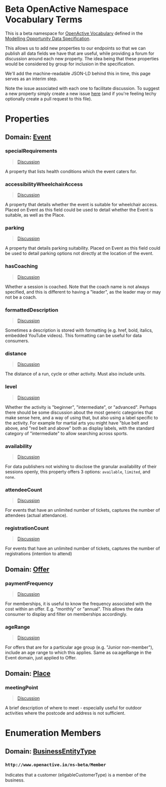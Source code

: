 # Beta OpenActive Namespace Vocabulary Terms
This is a beta namespace for [OpenActive Vocabulary](https://www.openactive.io/ns/) defined in the [Modelling Opportunity Data Specification](https://www.openactive.io/modelling-opportunity-data/).

This allows us to add new properties to our endpoints so that we can publish all data fields we have that are useful, while providing a forum for discussion around each new property. The idea being that these properties would be considered by group for inclusion in the specification.

We'll add the machine-readable JSON-LD behind this in time, this page serves as an interim step.

Note the issue associated with each one to facilitate discussion. To suggest a new property simply create a new issue [here](https://github.com/openactive/ns-beta/issues) (and if you're feeling techy optionally create a pull request to this file).

# Properties

## Domain: [Event](http://schema.org/Event) 

### specialRequirements

> [Discussion](https://github.com/openactive/ns-beta/issues/20)

A property that lists health conditions which the event caters for.

### accessibilityWheelchairAccess

> [Discussion](https://github.com/openactive/ns-beta/issues/21)

A property that details whether the event is suitable for wheelchair access. Placed on Event as this field could be used to detail whether the Event is suitable, as well as the Place.

### parking

> [Discussion](https://github.com/openactive/ns-beta/issues/17)

A property that details parking suitability. Placed on Event as this field could be used to detail parking options not directly at the location of the event.

### hasCoaching

> [Discussion](https://github.com/openactive/ns-beta/issues/1)

Whether a session is coached. Note that the coach name is not always specified, and this is different to having a "leader", as the leader may or may not be a coach.

### formattedDescription

> [Discussion](https://github.com/openactive/ns-beta/issues/2)

Sometimes a description is stored with formatting (e.g. href, bold, italics, embedded YouTube videos). This formatting can be useful for data consumers.

### distance

> [Discussion](https://github.com/openactive/ns-beta/issues/3)

The distance of a run, cycle or other activity. Must also include units.

### level

> [Discussion](https://github.com/openactive/ns-beta/issues/6)

Whether the activity is "beginner", "intermediate", or "advanced". Perhaps there should be some discussion about the most generic categories that make sense here, and a way of using that, but also using a label specific to the activity. For example for martial arts you might have "blue belt and above, and "red belt and above" both as display labels, with the standard category of "intermediate" to allow searching across sports.

### availability

> [Discussion](https://github.com/openactive/ns-beta/issues/9)

For data publishers not wishing to disclose the granular availability of their sessions openly, this property offers 3 options: `available`, `limited`, and `none`.

### attendeeCount

> [Discussion](https://github.com/openactive/ns-beta/issues/12)

For events that have an unlimited number of tickets, captures the number of attendees (actual attendance).

### registrationCount

> [Discussion](https://github.com/openactive/ns-beta/issues/13)

For events that have an unlimited number of tickets, captures the number of registrations (intention to attend)

## Domain: [Offer](http://schema.org/Offer)

### paymentFrequency

> [Discussion](https://github.com/openactive/ns-beta/issues/5)

For memberships, it is useful to know the frequency associated with the cost within an offer. E.g. "monthly" or "annual". This allows the data consumer to display and filter on memberships accordingly.

### ageRange

> [Discussion](https://github.com/openactive/ns-beta/issues/11)

For offers that are for a particular age group (e.g. "Junior non-member"), include an age range to which this applies. Same as oa:ageRange in the Event domain, just applied to Offer.


## Domain: [Place](http://schema.org/Place)

### meetingPoint

> [Discussion](https://github.com/openactive/ns-beta/issues/10)

A brief description of where to meet - especially useful for outdoor activities where the postcode and address is not sufficient.

# Enumeration Members

## Domain: [BusinessEntityType](http://schema.org/BusinessEntityType)

### `http://www.openactive.io/ns-beta/Member`

Indicates that a customer (eligableCustomerType) is a member of the business.

